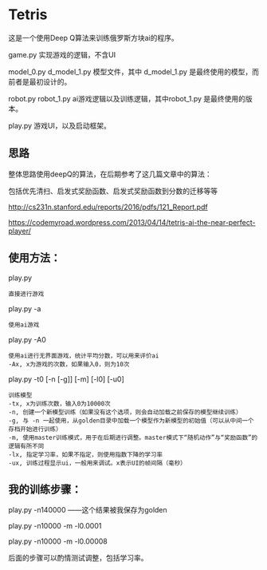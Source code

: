 # Tetris

这是一个使用Deep Q算法来训练俄罗斯方块ai的程序。

game.py 实现游戏的逻辑，不含UI

model_0.py d_model_1.py 模型文件，其中 d_model_1.py 是最终使用的模型，而前者是最初设计的。

robot.py robot_1.py ai游戏逻辑以及训练逻辑，其中robot_1.py 是最终使用的版本。

play.py 游戏UI，以及启动框架。

## 思路

整体思路使用deepQ的算法，在后期参考了这几篇文章中的算法：

包括优先清扫、启发式奖励函数、启发式奖励函数到分数的迁移等等

http://cs231n.stanford.edu/reports/2016/pdfs/121_Report.pdf

https://codemyroad.wordpress.com/2013/04/14/tetris-ai-the-near-perfect-player/

## 使用方法：

play.py

    直接进行游戏

play.py -a

    使用ai游戏

play.py -A0

    使用ai进行无界面游戏，统计平均分数，可以用来评价ai
    -Ax, x为游戏的次数，如果输入0，则为10次

play.py -t0 [-n [-g]] [-m] [-l0] [-u0]

    训练模型
    -tx, x为训练次数，输入0为10000次
    -n, 创建一个新模型训练（如果没有这个选项，则会自动加载之前保存的模型继续训练）
    -g, 与 -n 一起使用，从golden目录中加载一个模型作为新模型的初始值（可以从中间一个存档开始进行训练）
    -m, 使用master训练模式，用于在后期进行调整。master模式下“随机动作”与“奖励函数”的逻辑有所不同
    -lx, 指定学习率，如果不指定，则使用指数下降的学习率
    -ux, 训练过程显示ui，一般用来调试。x表示UI的帧间隔（毫秒）

## 我的训练步骤：

play.py -n140000   ——这个结果被我保存为golden

play.py -n10000 -m -l0.0001

play.py -n10000 -m -l0.00008

后面的步骤可以酌情测试调整，包括学习率。
